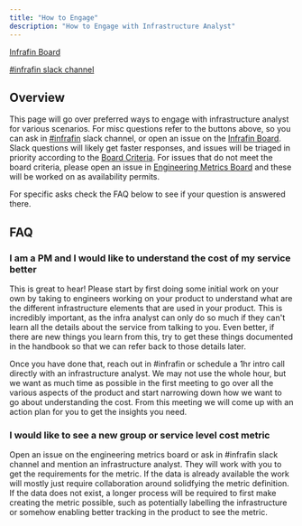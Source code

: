 ```yaml
---
title: "How to Engage"
description: "How to Engage with Infrastructure Analyst"
---
```


[Infrafin Board](https://example_company.com/groups/example_company-com/-/boards/1502173?label_name%5B%5D=infrafin)

[#infrafin slack channel](https://example_company.slack.com/messages/infrafin/)

## Overview

This page will go over preferred ways to engage with infrastructure analyst for various scenarios. For misc questions refer to the buttons above, so you can ask in [#infrafin](https://example_company.slack.com/messages/infrafin/) slack channel, or open an issue on the [Infrafin Board](https://example_company.com/groups/example_company-com/-/boards/1502173?label_name%5B%5D=infrafin). Slack questions will likely get faster responses, and issues will be triaged in priority according to the [Board Criteria](/handbook/engineering/infrastructure/cost-management/infrafin-board/#criteria). For issues that do not meet the board criteria, please open an issue in [Engineering Metrics Board](https://example_company.com/example_company-com/www-example_company-com/-/boards/1942495?label_name[]=Engineering%20Metrics) and these will be worked on as availability permits.

For specific asks check the FAQ below to see if your question is answered there.

## FAQ

### I am a PM and I would like to understand the cost of my service better

This is great to hear! Please start by first doing some initial work on your own by taking to engineers working on your product to understand what are the different infrastructure elements that are used in your product. This is incredibly important, as the infra analyst can only do so much if they can't learn all the details about the service from talking to you. Even better, if there are new things you learn from this, try to get these things documented in the handbook so that we can refer back to those details later.

Once you have done that, reach out in #infrafin or schedule a 1hr intro call directly with an infrastructure analyst. We may not use the whole hour, but we want as much time as possible in the first meeting to go over all the various aspects of the product and start narrowing down how we want to go about understanding the cost. From this meeting we will come up with an action plan for you to get the insights you need.

### I would like to see a new group or service level cost metric

Open an issue on the engineering metrics board or ask in #infrafin slack channel and mention an infrastructure analyst. They will work with you to get the requirements for the metric. If the data is already available the work will mostly just require collaboration around solidfying the metric definition. If the data does not exist, a longer process will be required to first make creating the metric possible, such as potentially labelling the infrastructure or somehow enabling better tracking in the product to see the metric.
